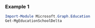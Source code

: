 ### Example 1
``` powershell
Import-Module Microsoft.Graph.Education
Get-MgEducationSchoolDelta
```
